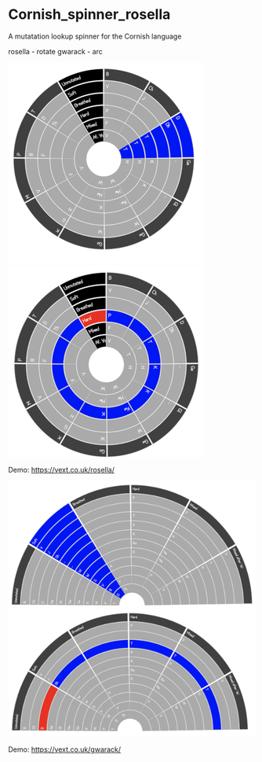 # Cornish_spinner_rosella
A mutatation lookup spinner for the Cornish language

rosella - rotate
gwarack - arc

![Screenshot](/spinner_rosella.png "Spinner rosella screenshot")
![Screenshot](/rosella2.png "Second rosella screenshot")

Demo: <a href="https://vext.co.uk/rosella/">https://vext.co.uk/rosella/</a>


![Screenshot](/Cornish_spinner_gwarak/gwarak_1.png "Spinner gwarack screenshot")
![Screenshot](/Cornish_spinner_gwarak/gwarak_2.png "Second gwarack screenshot")

Demo: <a href="https://vext.co.uk/gwarack/">https://vext.co.uk/gwarack/</a>

